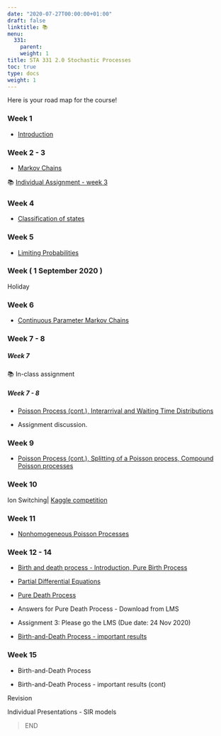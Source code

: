 ```yaml
---
date: "2020-07-27T00:00:00+01:00"
draft: false
linktitle: 📚
menu:
  331:
    parent: 
    weight: 1
title: STA 331 2.0 Stochastic Processes
toc: true
type: docs
weight: 1
---
```


Here is your road map for the course!


### Week 1

- [Introduction](/Slides/2020s2StochasticProcesses/1_stochastic_processes_2020.pdf)

### Week 2 - 3

- [Markov Chains](/Slides/2020s2StochasticProcesses/2_stochastic_processes_2020.pdf)

 📚 [Individual Assignment - week 3](https://github.com/thiyangt/STA33120_assignments/blob/master/2020/sta331_20_Assignment_1.md)

### Week 4

- [Classification of states](/Slides/2020s2StochasticProcesses/3_stochastic_processes_2020.pdf)

### Week 5

- [Limiting Probabilities](/Slides/2020s2StochasticProcesses/4_stochastic_processes_2020.pdf)

### Week ( 1 September 2020 )

Holiday

### Week 6

- [Continuous Parameter Markov Chains](/Slides/2020s2StochasticProcesses/5_stochastic_processes_2020.pdf)

### Week 7 - 8

##### Week 7

 📚 In-class assignment 
 
##### Week 7 - 8 

- [Poisson Process (cont.), Interarrival and Waiting Time Distributions](/Slides/2020s2StochasticProcesses/6_stochastic_processes_2020.pdf)

- Assignment discussion.


### Week  9 

- [Poisson Process (cont.), Splitting of a Poisson process, Compound Poisson processes](/Slides/2020s2StochasticProcesses/7_stochastic_processes_2020.pdf)


### Week 10

Ion Switching| [Kaggle competition](https://www.kaggle.com/c/liverpool-ion-switching)

### Week 11

- [Nonhomogeneous Poisson Processes](/Slides/2020s2StochasticProcesses/7_stochastic_processes_2020.pdf)

### Week 12 - 14

- [Birth and death process - Introduction, Pure Birth Process](/Slides/2020s2StochasticProcesses/8_stochastic_processes_2020.pdf)

- [Partial Differential Equations](/Slides/2020s2StochasticProcesses/PDE.pdf)

- [Pure Death Process](/Slides/2020s2StochasticProcesses/9_stochastic_processes_2020.pdf)

- Answers for Pure Death Process - Download from LMS

- Assignment 3: Please go the LMS (Due date: 24 Nov 2020)

- [Birth-and-Death Process - important results](/Slides/2020s2StochasticProcesses/12_stochastic_processes_2020.pdf)

### Week 15

- Birth-and-Death Process

- Birth-and-Death Process - important results (cont)

Revision 

Individual Presentations - SIR models


> END
